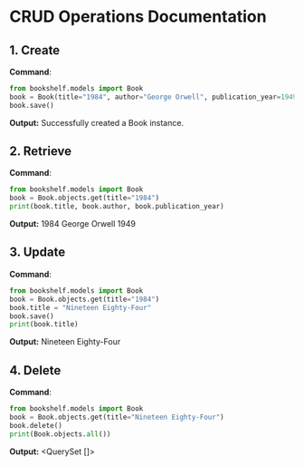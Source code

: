 # CRUD Operations Documentation

## 1. Create
**Command**:
```python
from bookshelf.models import Book
book = Book(title="1984", author="George Orwell", publication_year=1949)
book.save()
```

**Output:** Successfully created a Book instance.

## 2. Retrieve
**Command**:
```python
from bookshelf.models import Book
book = Book.objects.get(title="1984")
print(book.title, book.author, book.publication_year)
```

**Output:** 1984 George Orwell 1949

## 3. Update
**Command**:
```python
from bookshelf.models import Book
book = Book.objects.get(title="1984")
book.title = "Nineteen Eighty-Four"
book.save()
print(book.title)
```

**Output:** Nineteen Eighty-Four

## 4. Delete
**Command**:
```python
from bookshelf.models import Book
book = Book.objects.get(title="Nineteen Eighty-Four")
book.delete()
print(Book.objects.all())
```

**Output:** <QuerySet []>

